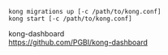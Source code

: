 

```
kong migrations up [-c /path/to/kong.conf]
kong start [-c /path/to/kong.conf]

```
kong-dashboard  
https://github.com/PGBI/kong-dashboard  
